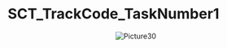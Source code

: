 # SCT_TrackCode_TaskNumber1

<center>
  
![Picture30](https://github.com/user-attachments/assets/fe6cf327-28c2-41b8-b4af-f52c7637b969)

</center>
